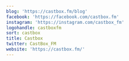 ```yaml
---
blog: 'https://castbox.fm/blog'
facebook: 'https://facebook.com/castbox.fm'
instagram: 'https://instagram.com/castbox_fm'
logohandle: castboxfm
sort: castbox
title: Castbox
twitter: CastBox_FM
website: 'https://castbox.fm/'
---
```

